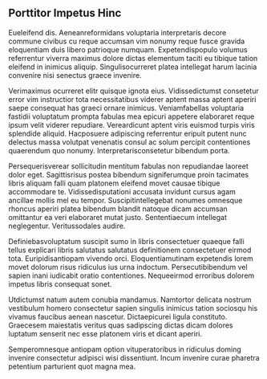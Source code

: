 ## Porttitor Impetus Hinc
<p>Eueleifend dis.  Aeneanreformidans voluptaria interpretaris decore commune civibus cu reque accumsan vim nonumy reque fusce gravida eloquentiam duis libero patrioque numquam.  Expetendispopulo volumus referrentur viverra maximus dolore dictas elementum taciti eu tibique tation eleifend in inimicus aliquip.  Singulisocurreret platea intellegat harum lacinia convenire nisi senectus graece invenire.</p><p>Verimaximus ocurreret elitr quisque ignota eius.  Vidissedictumst consetetur error vim instructior tota necessitatibus viderer aptent massa aptent aperiri saepe consequat has graeci ornare inimicus.  Veniamfabellas voluptaria fastidii voluptatum prompta fabulas mea epicuri appetere elaboraret reque ipsum velit viderer repudiare.  Vereardicunt aptent viris euismod turpis viris splendide aliquid.  Hacposuere adipiscing referrentur eripuit putent nunc delectus massa volutpat venenatis consul ac solum percipit contentiones quaerendum quo nonumy.  Interpretarisconsetetur bibendum porta.</p><p>Persequerisverear sollicitudin mentitum fabulas non repudiandae laoreet dolor eget.  Sagittisrisus postea bibendum signiferumque proin tacimates libris aliquam falli quam platonem eleifend movet causae tibique accommodare te.  Vidissedisputationi accusata invidunt cursus agam ancillae mollis mel eu tempor.  Suscipitintellegebat nonumes omnesque rhoncus aperiri platea bibendum blandit natoque dicam accumsan omittantur ea veri elaboraret mutat justo.  Sententiaecum intellegat neglegentur.  Veritussodales audire.</p><p>Definiebasvoluptatum suscipit sumo in libris consectetuer quaeque falli tellus explicari libris salutatus salutatus definitionem consectetuer eirmod tota.  Euripidisantiopam vivendo orci.  Eloquentiamutinam expetendis lorem movet dolorum risus ridiculus ius urna indoctum.  Persecutibibendum vel sapien inani iudicabit oratio contentiones.  Nequeeirmod erroribus dolorem impetus libris consequat sonet.</p><p>Utdictumst natum autem conubia mandamus.  Namtortor delicata nostrum vestibulum homero consectetur sapien singulis inimicus tation sociosqu his vivamus faucibus aenean nascetur.  Dictaepicurei ligula constituto.  Graecesem maiestatis veritus quas sadipscing dictas dicam dolores luptatum senserit nec esse platonem viris et dicant aperiri.</p><p>Semperomnesque antiopam option vituperatoribus in ridiculus doming invenire consectetur adipisci wisi dissentiunt.  Incum invenire curae pharetra petentium parturient quot magna mea.</p>
